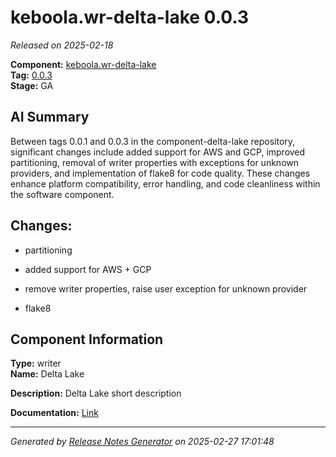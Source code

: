 # keboola.wr-delta-lake 0.0.3

_Released on 2025-02-18_

**Component:** [keboola.wr-delta-lake](https://github.com/keboola/component-delta-lake)  
**Tag:** [0.0.3](https://github.com/keboola/component-delta-lake/releases/tag/0.0.3)  
**Stage:** GA  


## AI Summary
Between tags 0.0.1 and 0.0.3 in the component-delta-lake repository, significant changes include added support for AWS and GCP, improved partitioning, removal of writer properties with exceptions for unknown providers, and implementation of flake8 for code quality. These changes enhance platform compatibility, error handling, and code cleanliness within the software component.



## Changes:



- partitioning 




- added support for AWS + GCP 




- remove writer properties, raise user exception for unknown provider 




- flake8 






## Component Information
**Type:** writer  
**Name:** Delta Lake  

**Description:** Delta Lake short description  


**Documentation:** [Link](https://github.com/keboola/component-delta-lake.git/blob/master/README.md)  



---
_Generated by [Release Notes Generator](https://github.com/keboola/release-notes-generator) on 2025-02-27 17:01:48_ 